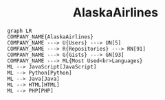 <h1 align="center">AlaskaAirlines</h1>

```mermaid
graph LR
COMPANY_NAME{AlaskaAirlines}
COMPANY_NAME ---> U{Users} ---> UN[5]
COMPANY_NAME ---> R{Repositories} ---> RN[91]
COMPANY_NAME ---> G{Gists} ---> GN[93]
COMPANY_NAME ---> ML{Most Used<br>Languages}
ML --> JavaScript[JavaScript]
ML --> Python[Python]
ML --> Java[Java]
ML --> HTML[HTML]
ML --> PHP[PHP]
```
